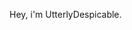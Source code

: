 Hey, i'm UtterlyDespicable.

<!---
UtterlyDespicable77/UtterlyDespicable77 is a ✨ special ✨ repository because its `README.md` (this file) appears on your GitHub profile.
You can click the Preview link to take a look at your changes.
--->
